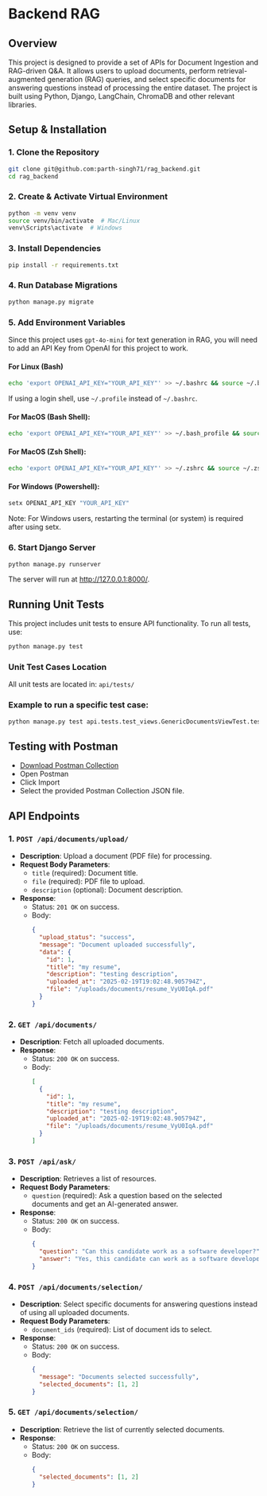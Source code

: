 # Backend RAG

## Overview

This project is designed to provide a set of APIs for Document Ingestion and RAG-driven Q&A. It allows users to upload documents, perform retrieval-augmented generation (RAG) queries, and select specific documents for answering questions instead of processing the entire dataset. The project is built using Python, Django, LangChain, ChromaDB and other relevant libraries.

## Setup & Installation

### 1. Clone the Repository

```bash
git clone git@github.com:parth-singh71/rag_backend.git
cd rag_backend
```

### 2. Create & Activate Virtual Environment

```bash
python -m venv venv
source venv/bin/activate  # Mac/Linux
venv\Scripts\activate  # Windows
```

### 3. Install Dependencies

```bash
pip install -r requirements.txt
```

### 4. Run Database Migrations

```bash
python manage.py migrate
```

### 5. Add Environment Variables

Since this project uses `gpt-4o-mini` for text generation in RAG, you will need to add an API Key from OpenAI for this project to work.

#### **For Linux (Bash)**

```bash
echo 'export OPENAI_API_KEY="YOUR_API_KEY"' >> ~/.bashrc && source ~/.bashrc
```

If using a login shell, use `~/.profile` instead of `~/.bashrc`.

#### For MacOS (Bash Shell):

```bash
echo 'export OPENAI_API_KEY="YOUR_API_KEY"' >> ~/.bash_profile && source ~/.bash_profile
```

#### For MacOS (Zsh Shell):

```sh
echo 'export OPENAI_API_KEY="YOUR_API_KEY"' >> ~/.zshrc && source ~/.zshrc
```

#### For Windows (Powershell):

```powershell
setx OPENAI_API_KEY "YOUR_API_KEY"
```

Note: For Windows users, restarting the terminal (or system) is required after using setx.

### 6. Start Django Server

```bash
python manage.py runserver
```

The server will run at http://127.0.0.1:8000/.

## Running Unit Tests

This project includes unit tests to ensure API functionality. To run all tests, use:

```bash
python manage.py test
```

### Unit Test Cases Location

All unit tests are located in: `api/tests/`

### Example to run a specific test case:

```bash
python manage.py test api.tests.test_views.GenericDocumentsViewTest.test_get_all_documents
```

## Testing with Postman

- [Download Postman Collection](./RAG_Backend.postman_collection.json)
- Open Postman
- Click Import
- Select the provided Postman Collection JSON file.

## API Endpoints

### 1. `POST /api/documents/upload/`

- **Description**: Upload a document (PDF file) for processing.
- **Request Body Parameters**:
  - `title` (required): Document title.
  - `file` (required): PDF file to upload.
  - `description` (optional): Document description.
- **Response**:
  - Status: `201 OK` on success.
  - Body:
    ```json
    {
      "upload_status": "success",
      "message": "Document uploaded successfully",
      "data": {
        "id": 1,
        "title": "my resume",
        "description": "testing description",
        "uploaded_at": "2025-02-19T19:02:48.905794Z",
        "file": "/uploads/documents/resume_VyU0IqA.pdf"
      }
    }
    ```

### 2. `GET /api/documents/`

- **Description**: Fetch all uploaded documents.
- **Response**:
  - Status: `200 OK` on success.
  - Body:
    ```json
    [
      {
        "id": 1,
        "title": "my resume",
        "description": "testing description",
        "uploaded_at": "2025-02-19T19:02:48.905794Z",
        "file": "/uploads/documents/resume_VyU0IqA.pdf"
      }
    ]
    ```

### 3. `POST /api/ask/`

- **Description**: Retrieves a list of resources.
- **Request Body Parameters**:
  - `question` (required): Ask a question based on the selected documents and get an AI-generated answer.
- **Response**:
  - Status: `200 OK` on success.
  - Body:
    ```json
    {
      "question": "Can this candidate work as a software developer?",
      "answer": "Yes, this candidate can work as a software developer. They have strong skills in programming languages like Python and JavaScript, as well as experience in full stack development using frameworks such as Django and React.js. Additionally, their work experience includes leading projects and mentoring junior team members, indicating solid professional capabilities."
    }
    ```

### 4. `POST /api/documents/selection/`

- **Description**: Select specific documents for answering questions instead of using all uploaded documents.
- **Request Body Parameters**:
  - `document_ids` (required): List of document ids to select.
- **Response**:
  - Status: `200 OK` on success.
  - Body:
    ```json
    {
      "message": "Documents selected successfully",
      "selected_documents": [1, 2]
    }
    ```

### 5. `GET /api/documents/selection/`

- **Description**: Retrieve the list of currently selected documents.
- **Response**:
  - Status: `200 OK` on success.
  - Body:
    ```json
    {
      "selected_documents": [1, 2]
    }
    ```
